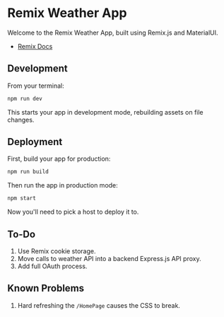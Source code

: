 # Remix Weather App

Welcome to the Remix Weather App, built using Remix.js and MaterialUI.

- [Remix Docs](https://remix.run/docs)

## Development

From your terminal:

```sh
npm run dev
```

This starts your app in development mode, rebuilding assets on file changes.

## Deployment

First, build your app for production:

```sh
npm run build
```

Then run the app in production mode:

```sh
npm start
```

Now you'll need to pick a host to deploy it to.

## To-Do

1. Use Remix cookie storage.
2. Move calls to weather API into a backend Express.js API proxy.
3. Add full OAuth process.

## Known Problems

1. Hard refreshing the `/HomePage` causes the CSS to break.
